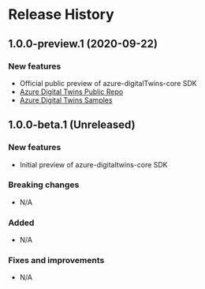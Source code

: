 # Release History

## 1.0.0-preview.1 (2020-09-22)

### New features

- Official public preview of azure-digitalTwins-core SDK
- [Azure Digital Twins Public Repo](https://github.com/Azure/azure-sdk-for-java/tree/master/sdk/digitaltwins/azure-digitaltwins-core)
- [Azure Digital Twins Samples](https://github.com/Azure/azure-sdk-for-java/tree/master/sdk/digitaltwins/azure-digitaltwins-core/src/samples)

## 1.0.0-beta.1 (Unreleased)

### New features

- Initial preview of azure-digitaltwins-core SDK

### Breaking changes

- N/A

### Added

- N/A

### Fixes and improvements

- N/A
